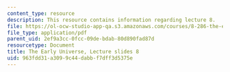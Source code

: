 ```yaml
---
content_type: resource
description: This resource contains information regarding lecture 8.
file: https://ol-ocw-studio-app-qa.s3.amazonaws.com/courses/8-286-the-early-universe-fall-2013/963fdd31a3099c44dabbf7dff3d5375e_MIT8_286F13_lec08.pdf
file_type: application/pdf
parent_uid: 2ef9a3cc-0fcc-09de-bdab-80d890fad87d
resourcetype: Document
title: The Early Universe, Lecture slides 8
uid: 963fdd31-a309-9c44-dabb-f7dff3d5375e
---
```

